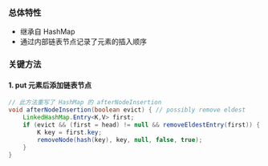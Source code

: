 ### 总体特性

- 继承自 HashMap
- 通过内部链表节点记录了元素的插入顺序



### 关键方法

#### 1. put 元素后添加链表节点

```java
// 此方法重写了 HashMap 的 afterNodeInsertion
void afterNodeInsertion(boolean evict) { // possibly remove eldest
    LinkedHashMap.Entry<K,V> first;
    if (evict && (first = head) != null && removeEldestEntry(first)) {
        K key = first.key;
        removeNode(hash(key), key, null, false, true);
    }
}
```

